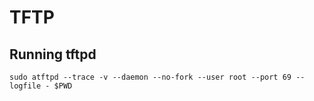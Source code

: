 # TFTP

## Running tftpd

```
sudo atftpd --trace -v --daemon --no-fork --user root --port 69 --logfile - $PWD
```
